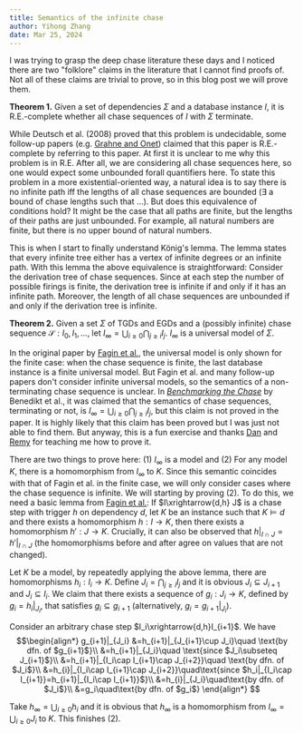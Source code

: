 ```yaml
---
title: Semantics of the infinite chase
author: Yihong Zhang
date: Mar 25, 2024
---
```


I was trying to grasp the deep chase literature these days and 
 I noticed there are two "folklore" claims in the literature that I cannot find proofs of.
Not all of these claims are trivial to prove,
 so in this blog post we will prove them.

**Theorem 1.** Given a set of dependencies $\Sigma$ and a database instance $I$, 
 it is R.E.-complete whether all chase sequences of $I$ with $\Sigma$ terminate.

While Deutsch et al. (2008) proved that this problem is undecidable,
 some follow-up papers (e.g. [Grahne and Onet](https://content.iospress.com/articles/fundamenta-informaticae/fi1627)) 
 claimed that this paper is R.E.-complete by referring to this paper.
At first it is unclear to me why this problem is in R.E.
After all, we are considering all chase sequences here,
 so one would expect some unbounded forall quantifiers here.
To state this problem in a more existential-oriented way, 
 a natural idea is to say there is no infinite path iff the lengths of all chase sequences are bounded ($\exists$ a bound of chase lengths such that ...).
But does this equivalence of conditions hold? 
It might be the case that all paths are finite, but the lengths of their paths are just unbounded.
For example, all natural numbers are finite, but there is no upper bound of natural numbers.

This is when I start to finally understand König's lemma.
The lemma states that every infinite tree either has a vertex of infinite degrees
 or an infinite path.
With this lemma the above equivalence is straightforward:
Consider the derivation tree of chase sequences.
Since at each step the number of possible firings is finite,
 the derivation tree is infinite if and only if it has an infinite path.
Moreover, the length of all chase sequences are unbounded if and only if the derivation tree is infinite.

**Theorem 2.** Given a set $\Sigma$ of TGDs and EGDs and a (possibly infinite) chase sequence $\mathcal{S}: I_0, I_1,\ldots$,
let $I_{\infty}=\bigcup_{i\geq 0}\bigcap_{j\geq i} I_j$. $I_{\infty}$ is a universal model of $\Sigma$.

In the original paper by [Fagin et al.](https://www.sciencedirect.com/science/article/pii/S030439750400725X),
 the universal model is only shown for the finite case: when the chase sequence is finite, the last database instance
 is a finite universal model. But Fagin et al. and many follow-up papers don't consider infinite universal models,
 so the semantics of a non-terminating chase sequence is unclear.
In [*Benchmarking the Chase*](https://dl.acm.org/doi/10.1145/3034786.3034796) by Benedikt et al., it was claimed that
 the semantics of chase sequences, terminating or not, is $I_{\infty}=\bigcup_{i\geq 0}\bigcap_{j\geq i} I_j$,
 but this claim is not proved in the paper.
 It is highly likely that this claim has been proved but I was just not able to find them. 
 But anyway, this is a fun exercise and thanks [Dan](https://homes.cs.washington.edu/~suciu) and [Remy](https://remy.wang) for teaching me how to prove it.

There are two things to prove here:
 (1) $I_{\infty}$ is a model and (2) For any model $K$, there is a homomorphism from $I_{\infty}$ to $K$.
Since this semantic coincides with that of Fagin et al. in the finite case, we will only consider cases where the chase sequence is infinite.
We will starting by proving (2). To do this, we need a basic lemma from [Fagin et al.](https://www.sciencedirect.com/science/article/pii/S030439750400725X): 
 If $I\xrightarrow{d,h} J$ is a chase step with trigger $h$ on dependency $d$,
 let $K$ be an instance such that $K\models d$ and there exists a homomorphism $h:I\rightarrow K$, then
 there exists a homomorphism $h':J\rightarrow K$.
Crucially, it can also be observed that $h|_{I\cap J}=h'|_{I\cap J}$ (the homomorphisms before and after agree on values that are not changed).

Let $K$ be a model, by repeatedly applying the above lemma, there are homomorphisms $h_i:I_i\rightarrow K$.
Define $J_i=\bigcap_{j\geq i} I_j$ and it is obvious $J_i\subseteq J_{i+1}$ and $J_i\subseteq I_i$.
We claim that there exists a sequence of $g_i: J_i\rightarrow K$, defined by $g_i=h_i|_{J_i}$,
 that satisfies $g_i\subseteq g_{i+1}$ (alternatively, $g_i=g_{i+1}|_{J_i}$).

Consider an arbitrary chase step $I_i\xrightarrow{d,h}I_{i+1}$.
We have 
$$\begin{align*}
g_{i+1}|_{J_i}
&=h_{i+1}|_{J_{i+1}\cup J_i}\quad \text{by dfn. of $g_{i+1}$}\\
&=h_{i+1}|_{J_i}\quad \text{since $J_i\subseteq J_{i+1}$}\\
&=h_{i+1}|_{I_i\cap I_{i+1}\cap J_{i+2}}\quad \text{by dfn. of $J_i$}\\
&=h_{i}|_{I_i\cap I_{i+1}\cap J_{i+2}}\quad\text{since $h_i|_{I_i\cap I_{i+1}}=h_{i+1}|_{I_i\cap I_{i+1}}$}\\
&=h_{i}|_{J_i}\quad\text{by dfn. of $J_i$}\\
&=g_i\quad\text{by dfn. of $g_i$}
\end{align*}
$$

Take $h_\infty=\bigcup_{i\geq 0} h_i$ and it is obvious that $h_\infty$ is a homomorphism from $I_\infty=\bigcup_{i\geq 0} J_i$ to $K$. This finishes (2).

<!-- Now we prove that $I_\infty$ is a model of $\Sigma$. Suppose for the sake of contradiction that 
 there exists a dependency $d\in \Sigma:\lambda(\vec{x})\rightarrow \phi(\vec{x})$ (where $\vec{x}$ are
 variables shared in both the head and the body),
 an active trigger (substitution) $h:\vec{x}\rightarrow \text{dom}(I_\infty)$
 such that $I_{\infty}\models \lambda(h(\vec{x}))$ and $I_{\infty}\not\models \phi(h(\vec{x}))$.
Since $\vec{x}$ is finite, there exists some $n$ such that the image of $h$ is included in $\text{dom}(J_n)$.
Suppose $d$ is a TGD and $\phi(\vec{x})=\exists \vec{z} \bigwedge_i R_i(\ldots)$.

Since the chase sequence is fair, there must exists some $i$ such that $I_i\xrightarrow{d, h} I_{i+1}$
 that fires $d$ with active trigger $h$ of $d$. -->
